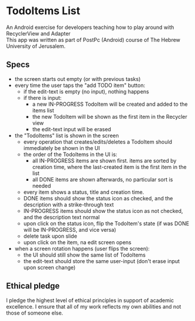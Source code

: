 # TodoItems List

An Android exercise for developers teaching how to play around with RecyclerView and Adapter</br>
This app was written as part of PostPc (Android) course of The Hebrew University of Jerusalem.

## Specs
- the screen starts out empty (or with previous tasks)
- every time the user taps the "add TODO item" button:
    * if the edit-text is empty (no input), nothing happens
    * if there is input:
        - a new IN-PROGRESS TodoItem will be created and added to the items list
        - the new TodoItem will be shown as the first item in the Recycler view
        - the edit-text input will be erased
- the "TodoItems" list is shown in the screen
  * every operation that creates/edits/deletes a TodoItem should immediately be shown in the UI
  * the order of the TodoItems in the UI is:
    - all IN-PROGRESS items are shown first. items are sorted by creation time,
      where the last-created item is the first item in the list
    - all DONE items are shown afterwards, no particular sort is needed
  * every item shows a status, title and creation time.
  * DONE items should show the status icon as checked, and the description with a strike-through text
  * IN-PROGRESS items should show the status icon as not checked, and the description text normal
  * upon click on the status icon, flip the TodoItem's state (if was DONE will be IN-PROGRESS, and vice versa)
  * delete task upon slide
  * upon click on the item, na edit screen opens
- when a screen rotation happens (user flips the screen):
  * the UI should still show the same list of TodoItems
  * the edit-text should store the same user-input (don't erase input upon screen change)

## Ethical pledge
I pledge the highest level of ethical principles in support of academic excellence. I ensure that all of my work reflects my own abilities and not those of someone else.

